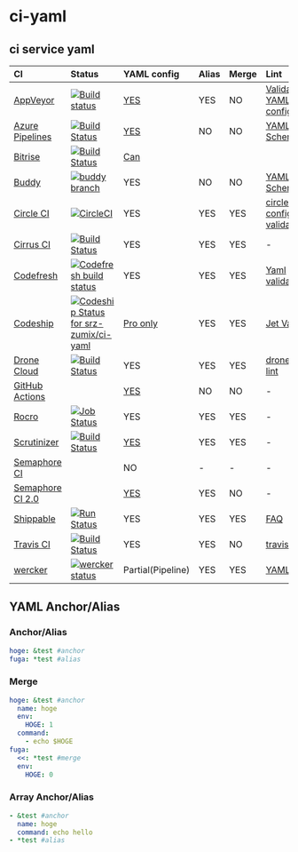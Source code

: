 # ci-yaml

## ci service yaml

|CI|Status|YAML config|Alias|Merge|Lint|KB|
|:--|:--|:--|:--|:--|:--|:--|
|[AppVeyor](https://www.appveyor.com)|[![Build status](https://ci.appveyor.com/api/projects/status/heqex7sf0bvi7pox?svg=true)](https://ci.appveyor.com/project/srz-zumix/ci-yaml)|[YES](https://www.appveyor.com/docs/appveyor-yml/)|YES|NO|[Validate YAML configuration](https://ci.appveyor.com/tools/validate-yaml)||
|[Azure Pipelines](https://azure.microsoft.com/ja-jp/services/devops/pipelines/)|[![Build Status](https://dev.azure.com/srz-zumix/ci-specs/_apis/build/status/ci-yaml-CI?branchName=master)](https://dev.azure.com/srz-zumix/ci-specs/_build/latest?definitionId=8&branchName=master)|[YES](https://docs.microsoft.com/en-us/azure/devops/pipelines/yaml-schema?view=azure-devops&tabs=schema)|NO|NO|[YAML Schema](https://docs.microsoft.com/en-us/azure/devops/pipelines/yaml-schema?view=azure-devops&tabs=schema)|[KB](https://github.com/srz-zumix/ci-yaml/labels/Azure%20Pipelines)|
|[Bitrise](https://www.bitrise.io)|[![Build Status](https://app.bitrise.io/app/bccdcec7b8beb3cf/status.svg?token=3mtflyXOuH8Ahx3q-OJbNA)](https://app.bitrise.io/app/bccdcec7b8beb3cf)|[Can](https://devcenter.bitrise.io/tips-and-tricks/use-bitrise-yml-from-repository/)|||
|[Buddy](https://buddy.works)|[![buddy branch](https://app.buddy.works/zumixcpp/ci-yaml/repository/branch/master/badge.svg?token=5e58135ab4831252209e7b1fe75bfe9de669b0dc7e95ed4316eebad2187d59a0 "buddy branch")](https://app.buddy.works/zumixcpp/ci-yaml/repository/branch/master)|YES|NO|NO|[YAML Schema](https://buddy.works/knowledge/yaml/yaml-schema)|[KB](https://github.com/srz-zumix/ci-yaml/labels/Buddy.works)|
|[Circle CI](https://circleci.com)|[![CircleCI](https://circleci.com/gh/srz-zumix/ci-yaml.svg?style=svg)](https://circleci.com/gh/srz-zumix/ci-yaml)|YES|YES|YES|[circleci config validate](https://circleci.com/docs/2.0/local-cli/#validate-a-circleci-config)||
|[Cirrus CI](https://cirrus-ci.org/)|[![Build Status](https://api.cirrus-ci.com/github/srz-zumix/ci-yaml.svg)](https://cirrus-ci.com/github/srz-zumix/ci-yaml)|YES|YES|YES|-||
|[Codefresh](https://codefresh.io/)|[![Codefresh build status](https://g.codefresh.io/api/badges/pipeline/srz-zumix/srz-zumix%2Fci-yaml%2Fci-yaml?branch=master&key=eyJhbGciOiJIUzI1NiJ9.NThhNTFmYzlkZjcwMWYwMTAwNjNlYjY3.U-q8LiP3IK9DLygcIx5UOa015KH690k8u3uiLINI9tw&type=cf-1)](https://g.codefresh.io/pipelines/ci-yaml/builds?repoOwner=srz-zumix&repoName=ci-yaml&serviceName=srz-zumix%2Fci-yaml&filter=trigger:build~Build;branch:master;pipeline:5c82394690bbd7dccfae2529~ci-yaml)|YES|YES|YES|[Yaml validation](https://codefresh.io/docs/docs/codefresh-yaml/what-is-the-codefresh-yaml/#yaml-validation)||
|[Codeship](https://codeship.com/)|[![Codeship Status for srz-zumix/ci-yaml](https://app.codeship.com/projects/4dd06940-2384-0137-7251-26e7151593a1/status?branch=master)](https://app.codeship.com/projects/329959)|[Pro only](https://documentation.codeship.com/pro/builds-and-configuration/steps/)|YES|YES|[Jet Validate](https://documentation.codeship.com/pro/jet-cli/validate/)||
|[Drone Cloud](https://cloud.drone.io/)|[![Build Status](https://cloud.drone.io/api/badges/srz-zumix/ci-yaml/status.svg)](https://cloud.drone.io/srz-zumix/ci-yaml)|YES|YES|YES|[drone-yaml lint](github.com/drone/drone-yaml)|[KB](https://github.com/srz-zumix/ci-yaml/issues?q=is%3Aissue+is%3Aopen+label%3ADrone)|
|[GitHub Actions](https://cloud.drone.io/)||[YES](https://help.github.com/en/articles/workflow-syntax-for-github-actions)|NO|NO|-||
|[Rocro](https://rocro.com/)|[![Job Status](https://inspecode.rocro.com/badges/github.com/srz-zumix/ci-yaml/status?token=LuMtO5aKfnnbmhXx60alSosyMAJg8xHlOAlU5blg8DE)](https://inspecode.rocro.com/jobs/github.com/srz-zumix/ci-yaml/latest?completed=true)|YES|YES|YES|-||
|[Scrutinizer](https://scrutinizer-ci.com)|[![Build Status](https://scrutinizer-ci.com/g/srz-zumix/ci-yaml/badges/build.png?b=master)](https://scrutinizer-ci.com/g/srz-zumix/ci-yaml/build-status/master)|[YES](https://scrutinizer-ci.com/docs/configuration)|YES|YES|-||
|[Semaphore CI](https://semaphoreci.com)||NO|-|-|-|-|
|[Semaphore CI 2.0](https://semaphoreci.com/product)||[YES](https://docs.semaphoreci.com/article/50-pipeline-yaml)|YES|NO|-||
|[Shippable](http://shippable.com)|[![Run Status](https://api.shippable.com/projects/5c81c714b2f57f060005ea49/badge?branch=master)]()|YES|YES|YES|[FAQ](http://docs.shippable.com/getting-started/support/#how-can-i-validate-my-shippable-yml)||
|[Travis CI](https://travis-ci.com/)|[![Build Status](https://travis-ci.com/srz-zumix/ci-yaml.svg?branch=master)](https://travis-ci.com/srz-zumix/ci-yaml)|YES|YES|NO|[travis lint](https://github.com/travis-ci/travis.rb#lint)|[KB](https://github.com/srz-zumix/ci-yaml/labels/Travis%20CI)|
|[wercker](http://www.wercker.com/)|[![wercker status](https://app.wercker.com/status/d3bc651ac712a5efaac4ff709ae244c6/s/master "wercker status")](https://app.wercker.com/project/byKey/d3bc651ac712a5efaac4ff709ae244c6)|Partial(Pipeline)|YES|YES|[YAML Syntax](http://devcenter-staging.wercker.com/docs/wercker-yml/yaml-syntax.html)||

## YAML Anchor/Alias

### Anchor/Alias 

```yaml
hoge: &test #anchor
fuga: *test #alias
```

### Merge

```yaml
hoge: &test #anchor
  name: hoge
  env:
    HOGE: 1
  command:
    - echo $HOGE
fuga:
  <<: *test #merge
  env:
    HOGE: 0
```

### Array Anchor/Alias

```yaml
- &test #anchor
  name: hoge
  command: echo hello
- *test #alias
```
